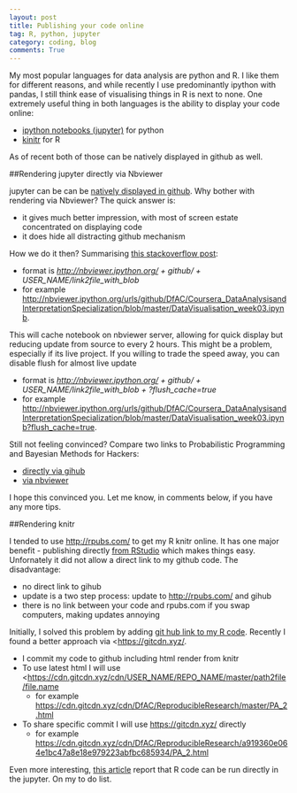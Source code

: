 ```yaml
---
layout: post
title: Publishing your code online
tag: R, python, jupyter
category: coding, blog
comments: True
---
```

My most popular languages for data analysis are python and R. I like them for different reasons, and while recently I use predominantly ipython with pandas, I still think ease of visualising things in R is next to none.
One extremely useful thing in both languages is the ability to display your code online:

* [ipython notebooks (jupyter)](https://jupyter.org/) for python
* [kinitr](http://yihui.name/knitr/) for R

As of recent both of those can be natively displayed in github as well.



##Rendering jupyter directly via Nbviewer

jupyter can be can be [natively displayed in github](http://blog.jupyter.org/2015/05/07/rendering-notebooks-on-github/). Why bother with rendering via Nbviewer? The quick answer is:

* it gives much better impression, with most of screen estate concentrated on displaying code
* it does hide all distracting github mechanism

How we do it then? Summarising [this stackoverflow post](http://stackoverflow.com/questions/19744286/hosting-ipython-notebooks-on-github):

* format is *http://nbviewer.ipython.org/ + github/ + USER_NAME/link2file_with_blob*
* for example  <http://nbviewer.ipython.org/urls/github/DfAC/Coursera_DataAnalysisandInterpretationSpecialization/blob/master/DataVisualisation_week03.ipynb>. 

This will cache notebook on nbviewer server, allowing for quick display but reducing update from source to every 2 hours. This might be a problem, especially if its live project. If you willing to trade the speed away, you can disable flush for almost live update

* format is *http://nbviewer.ipython.org/ + github/ + USER_NAME/link2file_with_blob + ?flush_cache=true*
* for example  <http://nbviewer.ipython.org/urls/github/DfAC/Coursera_DataAnalysisandInterpretationSpecialization/blob/master/DataVisualisation_week03.ipynb?flush_cache=true>. 

Still not feeling convinced? Compare two links to Probabilistic Programming and Bayesian Methods for Hackers:
* [directly via gihub](https://github.com/CamDavidsonPilon/Probabilistic-Programming-and-Bayesian-Methods-for-Hackers/blob/master/Chapter1_Introduction/Chapter1.ipynb)
* [via nbviewer](http://nbviewer.ipython.org/github/CamDavidsonPilon/Probabilistic-Programming-and-Bayesian-Methods-for-Hackers/blob/master/Chapter1_Introduction/Chapter1.ipynb)


I hope this convinced you. Let me know, in comments below, if you have any more tips.


##Rendering knitr

I tended to use http://rpubs.com/ to get my R knitr online. It has one major benefit -  publishing directly [from RStudio](https://rpubs.com/about/getting-started) which makes things easy. Unfornately it did not allow a direct link to my github code. The disadvantage:

* no direct link to gihub
* update is a two step process: update to http://rpubs.com/ and gihub
* there is no link between your code and rpubs.com if you swap computers, making updates annoying

Initially, I solved this problem by adding [git hub link to my R code](http://rpubs.com/DfAC/as2). Recently I found a better approach via <https://gitcdn.xyz/.
* I commit my code to github including html render from knitr
* To use latest html I will use <https://cdn.gitcdn.xyz/cdn/USER_NAME/REPO_NAME/master/path2file/file.name
	* for example <https://cdn.gitcdn.xyz/cdn/DfAC/ReproducibleResearch/master/PA_2.html>
* To share specific commit I will use https://gitcdn.xyz/ directly
	* for example <https://cdn.gitcdn.xyz/cdn/DfAC/ReproducibleResearch/a919360e064e1bc47a8e18e979223abfbc685934/PA_2.html>

Even more interesting, [this article](http://www.r-bloggers.com/ipython-markdown-opportunities-in-ipython-notebooks-and-rstudio/) report that R code can be run directly in the jupyter. On my to do list.
